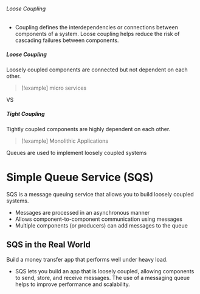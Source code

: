 ###### Loose Coupling

- Coupling defines the interdependencies or connections between components of a system. Loose coupling helps reduce the risk of cascading failures between components.

##### Loose Coupling

Loosely coupled components are connected but not dependent on each other.

> [!example]
>  micro services

VS

##### Tight Coupling

Tightly coupled components are highly dependent on each other.

> [!example]
> Monolithic Applications

Queues are used to implement loosely coupled systems

# Simple Queue Service (SQS)

SQS is a message queuing service that allows you to build loosely coupled systems.
- Messages are processed in an asynchronous manner
- Allows component-to-component communication using messages
- Multiple components (or producers) can add messages to the queue

## SQS in the Real World

Build a money transfer app that performs well under heavy load.
- SQS lets you build an app that is loosely coupled, allowing components to send, store, and receive messages. The use of a messaging queue helps to improve performance and scalability.